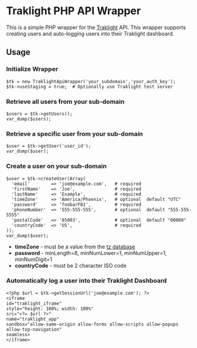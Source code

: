 # Traklight PHP API Wrapper

This is a simple PHP wrapper for the [Traklight](https://www.traklight.com/) API. This wrapper supports creating users and auto-logging users into their Traklight dashboard.

## Usage
### Initialize Wrapper

    $tk = new TraklightApiWrapper('your_subdomain','your_auth_key');
    $tk->useStaging = true;  # Optionally use Traklight test server

### Retrieve all users from your sub-domain

    $users = $tk->getUsers();
    var_dump($users);

### Retrieve a specific user from your sub-domain

    $user = $tk->getUser('user_id');
    var_dump($user);

### Create a user on your sub-domain
    $user = $tk->createUser(Array(
      'email'        => 'joe@example.com',   # required
      'firstName'    => 'Joe',               # required
      'lastName'     => 'Example',           # required
      'timeZone'     => 'America/Phoenix',   # optional  default "UTC"
      'password'     => 'foobarFB1',         # required
      'phoneNumber'  => '555-555-555',       # optional  default "555-555-5555"
      'postalCode'   => '85003',             # optional  default "00000"
      'countryCode'  => 'US',                # required
    ));
    var_dump($user);

- **timeZone** - must be a value from the [tz database](https://en.wikipedia.org/wiki/List_of_tz_database_time_zones)
- **password** - minLength=8, minNumLower=1, minNumUpper=1, minNumDigit=1
- **countryCode** - must be 2 character ISO code

### Automatically log a user into their Traklight Dashboard

    <?php $url = $tk->getSessionUrl('joe@example.com'); ?>
    <iframe
	id="traklight_iframe"
	style="height: 100%; width: 100%"
	src="<?= $url ?>"
	name="traklight_app"
	sandbox="allow-same-origin allow-forms allow-scripts allow-popups allow-top-navigation"
	seamless>
    </iframe>
